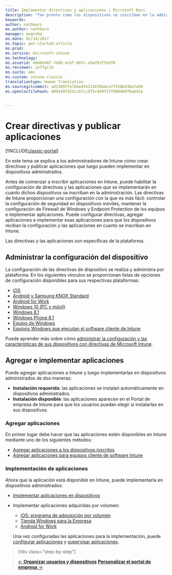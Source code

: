 ```yaml
---
title: Implementar directivas y aplicaciones | Microsoft Docs
description: "Tan pronto como los dispositivos se inscriban en la administración, puede habilitar la configuración de directivas e implementar las aplicaciones a las que se aplicarán."
keywords: 
author: nathbarn
ms.author: nathbarn
manager: angrobe
ms.date: 02/14/2017
ms.topic: get-started-article
ms.prod: 
ms.service: microsoft-intune
ms.technology: 
ms.assetid: e0d8e98f-7dd8-4cbf-887c-a9af63ffe970
ms.reviewer: jeffgilb
ms.suite: ems
ms.custom: intune-classic
translationtype: Human Translation
ms.sourcegitcommit: ad13897fe7bbe4fe13167bb4ce7f558b436a7a90
ms.openlocfilehash: 4093497553ccb7cc5f5c949f2ff0004697beb42a


---
```


# <a name="create-policies-and-publish-apps"></a>Crear directivas y publicar aplicaciones

[!INCLUDE[classic-portal](../includes/classic-portal.md)]

En este tema se explica a los administradores de Intune cómo crear directivas y publicar aplicaciones que luego pueden implementar en dispositivos administrados.

Antes de comenzar a inscribir aplicaciones en Intune, puede habilitar la configuración de directivas y las aplicaciones que se implementarán en cuanto dichos dispositivos se inscriban en la administración. Las directivas de Intune proporcionan una configuración con la que es más fácil: controlar la configuración de seguridad en dispositivos móviles, mantener la configuración de Firewall de Windows y Endpoint Protection de los equipos e implementar aplicaciones. Puede configurar directivas, agregar aplicaciones e implementar esas aplicaciones para que los dispositivos reciban la configuración y las aplicaciones en cuanto se inscriban en Intune.

Las directivas y las aplicaciones son específicas de la plataforma.

## <a name="manage-device-settings"></a>Administrar la configuración del dispositivo

 La configuración de las directivas de dispositivo se realiza y administra por plataforma. En los siguientes vínculos se proporcionan listas de opciones de configuración disponibles para sus respectivas plataformas:

- [iOS](https://docs.microsoft.com/intune/deploy-use/ios-policy-settings-in-microsoft-intune)
- [Android y Samsung KNOX Standard](https://docs.microsoft.com/intune/deploy-use/android-policy-settings-in-microsoft-intune)
- [Android for Work](https://docs.microsoft.com/intune/deploy-use/android-for-work-policy-settings-in-microsoft-intune)
- [Windows 10 (PC y móvil)](https://docs.microsoft.com/intune/deploy-use/windows-10-policy-settings-in-microsoft-intune)
- [Windows 8.1](https://docs.microsoft.com/intune/deploy-use/windows-configuration-policy-settings-in-microsoft-intune)
- [Windows Phone 8.1](https://docs.microsoft.com/intune/deploy-use/windows-phone-8-1-policy-settings-in-microsoft-intune)
- [Equipo de Windows](https://docs.microsoft.com/intune/deploy-use/windows-team-configuration-policy-settings-in-microsoft-intune)
- [Equipos Windows que ejecutan el software cliente de Intune](https://docs.microsoft.com/intune/deploy-use/policies-to-protect-windows-pcs-in-microsoft-intune)

Puede aprender más sobre cómo [administrar la configuración y las características de sus dispositivos con directivas de Microsoft Intune](https://docs.microsoft.com/intune/deploy-use/manage-settings-and-features-on-your-devices-with-microsoft-intune-policies).

## <a name="add-and-deploy-apps"></a>Agregar e implementar aplicaciones

Puede agregar aplicaciones a Intune y luego implementarlas en dispositivos administrados de dos maneras:
- **Instalación requerida**: las aplicaciones se instalan automáticamente en dispositivos administrados.
- **Instalación disponible**: las aplicaciones aparecen en el Portal de empresa de Intune para que los usuarios puedan elegir si instalarlas en sus dispositivos.

### <a name="add-apps"></a>Agregar aplicaciones

En primer lugar debe hacer que las aplicaciones estén disponibles en Intune mediante uno de los siguientes métodos:
- [Agregar aplicaciones a los dispositivos inscritos](https://docs.microsoft.com/intune/deploy-use/add-apps-for-mobile-devices-in-microsoft-intune)
- [Agregar aplicaciones para equipos cliente de software Intune](https://docs.microsoft.com/intune/deploy-use/add-apps-for-windows-pcs-in-microsoft-intune)

### <a name="deploy-apps"></a>Implementación de aplicaciones

Ahora que la aplicación está disponible en Intune, puede implementarla en dispositivos administrados:
- [Implementar aplicaciones en dispositivos](https://docs.microsoft.com/intune/deploy-use/deploy-use/deploy-apps-in-microsoft-intune)
- Implementar aplicaciones adquiridas por volumen:
    - [iOS: programa de adquisición por volumen](https://docs.microsoft.com/intune/deploy-use/manage-ios-apps-you-purchased-through-a-volume-purchase-program-with-microsoft-intune)
    - [Tienda Windows para la Empresa](https://docs.microsoft.com/intune/deploy-use/manage-apps-you-purchased-from-the-windows-store-for-business-with-microsoft-intune)
    - [Android for Work](https://docs.microsoft.com/en-us/Intune/deploy-use/android-for-work-apps)

    Una vez configuradas las aplicaciones para la implementación, puede [configurar aplicaciones](https://docs.microsoft.com/intune/deploy-use/update-apps-using-microsoft-intune) y [supervisar aplicaciones](https://docs.microsoft.com/intune/deploy-use/monitor-apps-in-microsoft-intune).

>[!div class="step-by-step"]

>[&larr; **Organizar usuarios y dispositivos**](.\start-with-a-paid-subscription-to-microsoft-intune-step-5.md)      [**Personalizar el portal de empresa** &rarr;](.\start-with-a-paid-subscription-to-microsoft-intune-step-7.md)  



<!--HONumber=Feb17_HO3-->


